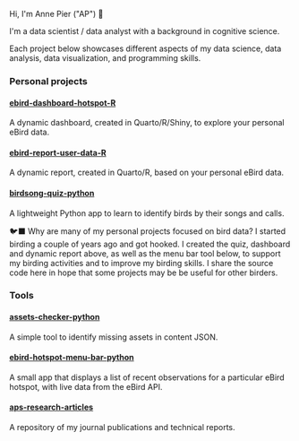 Hi, I'm Anne Pier ("AP") 👋

I'm a data scientist / data analyst with a background in cognitive science.

Each project below showcases different aspects of my data science, data analysis, data visualization, and programming skills.

### Personal projects

#### [ebird-dashboard-hotspot-R](https://github.com/apsalverda/ebird-dashboard-hotspot-R)
A dynamic dashboard, created in Quarto/R/Shiny, to explore your personal eBird data.

#### [ebird-report-user-data-R](https://github.com/apsalverda/ebird-report-user-data-R)
A dynamic report, created in Quarto/R, based on your personal eBird data.

#### [birdsong-quiz-python](https://github.com/apsalverda/birdsong-quiz-python)
A lightweight Python app to learn to identify birds by their songs and calls.

🐦‍⬛ Why are many of my personal projects focused on bird data? I started birding a couple of years ago and got hooked. I created the quiz, dashboard and dynamic report above, as well as the menu bar tool below, to support my birding activities and to improve my birding skills. I share the source code here in hope that some projects may be be useful for other birders.

### Tools

#### [assets-checker-python](https://github.com/apsalverda/assets-checker-python)
A simple tool to identify missing assets in content JSON.

#### [ebird-hotspot-menu-bar-python](https://github.com/apsalverda/ebird-hotspot-menu-bar-python)
A small app that displays a list of recent observations for a particular eBird hotspot, with live data from the eBird API.

#### [aps-research-articles](https://github.com/apsalverda/aps-research-articles/tree/main)
A repository of my journal publications and technical reports.

<!--
**apsalverda/apsalverda** is a ✨ _special_ ✨ repository because its `README.md` (this file) appears on your GitHub profile.

Here are some ideas to get you started:

- 🔭 I’m currently working on ...
- 🌱 I’m currently learning ...
- 👯 I’m looking to collaborate on ...
- 🤔 I’m looking for help with ...
- 💬 Ask me about ...
- 📫 How to reach me: ...
- 😄 Pronouns: ...
- ⚡ Fun fact: ...
-->
